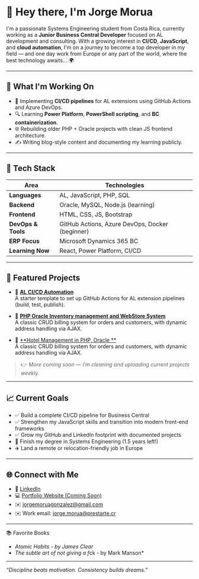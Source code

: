 # 👋 Hey there, I'm Jorge Morua

I'm a passionate Systems Engineering student from Costa Rica, currently working as a **Junior Business Central Developer** focused on AL development and consulting. With a growing interest in **CI/CD**, **JavaScript**, and **cloud automation**, I'm on a journey to become a top developer in my field — and one day work from Europe or any part of the world, where the best technology awaits... 🌍 

---

## 🔧 What I'm Working On
- 🚀 Implementing **CI/CD pipelines** for AL extensions using GitHub Actions and Azure DevOps.
- 🔍 Learning **Power Platform**, **PowerShell scripting**, and **BC containerization**.
- 🌐 Rebuilding older PHP + Oracle projects with clean JS frontend architecture.
- ✍️ Writing blog-style content and documenting my learning publicly.

---

## 🧰 Tech Stack

| Area                | Technologies                  |
|---------------------|-------------------------------|
| **Languages**       | AL, JavaScript, PHP, SQL      |
| **Backend**         | Oracle, MySQL, Node.js (learning) |
| **Frontend**        | HTML, CSS, JS, Bootstrap      |
| **DevOps & Tools**  | GitHub Actions, Azure DevOps, Docker (beginner) |
| **ERP Focus**       | Microsoft Dynamics 365 BC     |
| **Learning Now**    | React, Power Platform, CI/CD  |

---

## 📂 Featured Projects

- 🔧 [**AL CI/CD Automation**](#)  
  A starter template to set up GitHub Actions for AL extension pipelines (build, test, publish).

- 🧾 [**PHP Oracle Inventory management and WebStore System**](#)  
  A classic CRUD billing system for orders and customers, with dynamic address handling via AJAX.

- 📝 [**Hotel Management in PHP, Oracle **](#)  
A classic CRUD billing system for orders and customers, with dynamic address handling via AJAX.

> 👉 *More coming soon — I’m cleaning and uploading current projects weekly.*

---

## 📈 Current Goals

- ✅ Build a complete CI/CD pipeline for Business Central
- ✅ Strengthen my JavaScript skills and transition into modern front-end frameworks
- ✅ Grow my GitHub and LinkedIn footprint with documented projects
- 🧠 Finish my degree in Systems Engineering (1.5 years left!)
- ✈️ Land a remote or relocation-friendly job in Europe

---

## 🌐 Connect with Me

- 💼 [LinkedIn](https://www.linkedin.com/in/jorgemoruagonzalez/)
- 💻 [Portfolio Website (Coming Soon)](#)
- ✉️ jorgemoruagonzalez@gmail.com
- ✉️ Work email: jorge.morua@prestarte.cr

---

📚 Favorite Books

- *Atomic Habits - by James Clear*
- *The subtle art of not giving a f*ck - by Mark Manson*

---

*“Discipline beats motivation. Consistency builds dreams.”*

